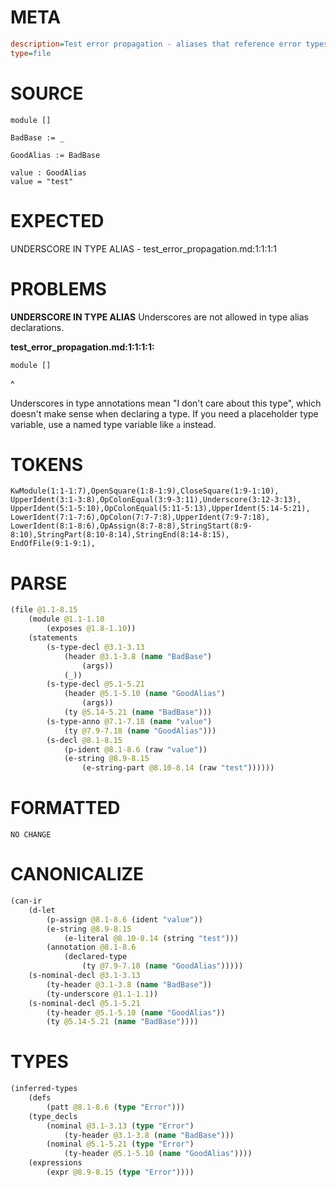# META
~~~ini
description=Test error propagation - aliases that reference error types should not propagate errors
type=file
~~~
# SOURCE
~~~roc
module []

BadBase := _

GoodAlias := BadBase

value : GoodAlias
value = "test"
~~~
# EXPECTED
UNDERSCORE IN TYPE ALIAS - test_error_propagation.md:1:1:1:1
# PROBLEMS
**UNDERSCORE IN TYPE ALIAS**
Underscores are not allowed in type alias declarations.

**test_error_propagation.md:1:1:1:1:**
```roc
module []
```
^

Underscores in type annotations mean "I don't care about this type", which doesn't make sense when declaring a type. If you need a placeholder type variable, use a named type variable like `a` instead.

# TOKENS
~~~zig
KwModule(1:1-1:7),OpenSquare(1:8-1:9),CloseSquare(1:9-1:10),
UpperIdent(3:1-3:8),OpColonEqual(3:9-3:11),Underscore(3:12-3:13),
UpperIdent(5:1-5:10),OpColonEqual(5:11-5:13),UpperIdent(5:14-5:21),
LowerIdent(7:1-7:6),OpColon(7:7-7:8),UpperIdent(7:9-7:18),
LowerIdent(8:1-8:6),OpAssign(8:7-8:8),StringStart(8:9-8:10),StringPart(8:10-8:14),StringEnd(8:14-8:15),
EndOfFile(9:1-9:1),
~~~
# PARSE
~~~clojure
(file @1.1-8.15
	(module @1.1-1.10
		(exposes @1.8-1.10))
	(statements
		(s-type-decl @3.1-3.13
			(header @3.1-3.8 (name "BadBase")
				(args))
			(_))
		(s-type-decl @5.1-5.21
			(header @5.1-5.10 (name "GoodAlias")
				(args))
			(ty @5.14-5.21 (name "BadBase")))
		(s-type-anno @7.1-7.18 (name "value")
			(ty @7.9-7.18 (name "GoodAlias")))
		(s-decl @8.1-8.15
			(p-ident @8.1-8.6 (raw "value"))
			(e-string @8.9-8.15
				(e-string-part @8.10-8.14 (raw "test"))))))
~~~
# FORMATTED
~~~roc
NO CHANGE
~~~
# CANONICALIZE
~~~clojure
(can-ir
	(d-let
		(p-assign @8.1-8.6 (ident "value"))
		(e-string @8.9-8.15
			(e-literal @8.10-8.14 (string "test")))
		(annotation @8.1-8.6
			(declared-type
				(ty @7.9-7.18 (name "GoodAlias")))))
	(s-nominal-decl @3.1-3.13
		(ty-header @3.1-3.8 (name "BadBase"))
		(ty-underscore @1.1-1.1))
	(s-nominal-decl @5.1-5.21
		(ty-header @5.1-5.10 (name "GoodAlias"))
		(ty @5.14-5.21 (name "BadBase"))))
~~~
# TYPES
~~~clojure
(inferred-types
	(defs
		(patt @8.1-8.6 (type "Error")))
	(type_decls
		(nominal @3.1-3.13 (type "Error")
			(ty-header @3.1-3.8 (name "BadBase")))
		(nominal @5.1-5.21 (type "Error")
			(ty-header @5.1-5.10 (name "GoodAlias"))))
	(expressions
		(expr @8.9-8.15 (type "Error"))))
~~~
